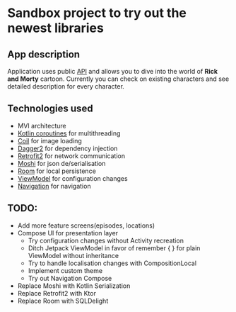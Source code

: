 # Sandbox project to try out the newest libraries

## App description

Application uses public [API](https://rickandmortyapi.com/) and allows you to dive into the world of **Rick and Morty** cartoon. 
Currently you can check on existing characters and see detailed description for every character.

## Technologies used

* MVI architecture
* [Kotlin coroutines](https://github.com/Kotlin/kotlinx.coroutines) for multithreading
* [Coil](https://github.com/coil-kt/coil) for image loading
* [Dagger2](https://github.com/google/dagger) for dependency injection
* [Retrofit2](https://github.com/square/retrofit) for network communication
* [Moshi](https://github.com/square/moshi) for json de/serialisation
* [Room](https://developer.android.com/jetpack/androidx/releases/room) for local persistence
* [ViewModel](https://developer.android.com/topic/libraries/architecture/viewmodel) for configuration changes 
* [Navigation](https://developer.android.com/guide/navigation) for navigation

## TODO:

* Add more feature screens(episodes, locations)
* Compose UI for presentation layer
    * Try configuration changes without Activity recreation
    * Ditch Jetpack ViewModel in favor of remember { } for plain ViewModel without inheritance
    * Try to handle localisation changes with CompositionLocal
    * Implement custom theme
    * Try out Navigation Compose
* Replace Moshi with Kotlin Serialization
* Replace Retrofit2 with Ktor
* Replace Room with SQLDelight

